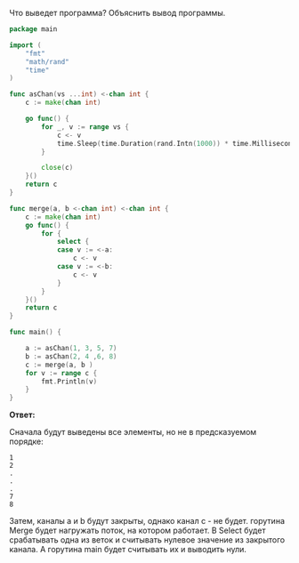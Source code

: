 Что выведет программа? Объяснить вывод программы.

```go
package main

import (
	"fmt"
	"math/rand"
	"time"
)

func asChan(vs ...int) <-chan int {
	c := make(chan int)

	go func() {
		for _, v := range vs {
			c <- v
			time.Sleep(time.Duration(rand.Intn(1000)) * time.Millisecond)
		}

		close(c)
	}()
	return c
}

func merge(a, b <-chan int) <-chan int {
	c := make(chan int)
	go func() {
		for {
			select {
			case v := <-a:
				c <- v
			case v := <-b:
				c <- v
			}
		}
	}()
	return c
}

func main() {

	a := asChan(1, 3, 5, 7)
	b := asChan(2, 4 ,6, 8)
	c := merge(a, b )
	for v := range c {
		fmt.Println(v)
	}
}
```

**Ответ:**

Сначала будут выведены все элементы, но не в предсказуемом порядке:
```
1
2
.
.
.
7
8
```
Затем, каналы a и b будут закрыты, однако канал c - не будет. горутина Merge будет нагружать поток, на котором работает. В Select будет срабатывать одна из веток и считывать нулевое значение из закрытого канала. А горутина main будет считывать их и выводить нули.